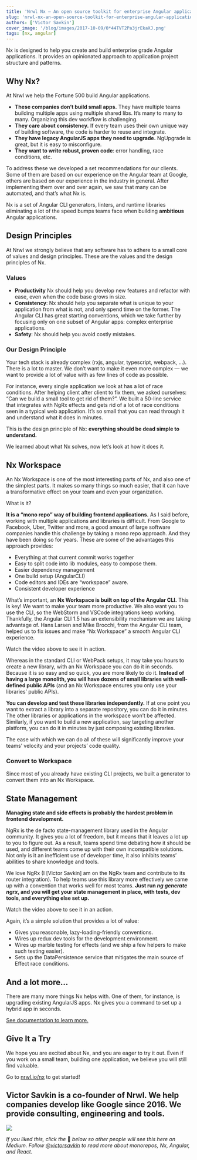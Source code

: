 ```yaml
---
title: 'Nrwl Nx — An open source toolkit for enterprise Angular applications.'
slug: 'nrwl-nx-an-open-source-toolkit-for-enterprise-angular-applications'
authors: ['Victor Savkin']
cover_image: '/blog/images/2017-10-09/0*44TVT2Pa3jrEkaXJ.png'
tags: [nx, angular]
---
```


Nx is designed to help you create and build enterprise grade Angular applications. It provides an opinionated approach to application project structure and patterns.

## Why Nx?

At Nrwl we help the Fortune 500 build Angular applications.

- **These companies don’t build small apps.** They have multiple teams building multiple apps using multiple shared libs. It’s many to many to many. Organizing this dev workflow is challenging.
- **They care about consistency.** If every team uses their own unique way of building software, the code is harder to reuse and integrate.
- **They have legacy AngularJS apps they need to upgrade.** NgUpgrade is great, but it is easy to misconfigure.
- **They want to write robust, proven code**: error handling, race conditions, etc.

To address these we developed a set recommendations for our clients. Some of them are based on our experience on the Angular team at Google, others are based on our experience in the industry in general. After implementing them over and over again, we saw that many can be automated, and that’s what Nx is.

Nx is a set of Angular CLI generators, linters, and runtime libraries eliminating a lot of the speed bumps teams face when building **ambitious** Angular applications.

## Design Principles

At Nrwl we strongly believe that any software has to adhere to a small core of values and design principles. These are the values and the design principles of Nx.

### Values

- **Productivity** Nx should help you develop new features and refactor with ease, even when the code base grows in size.
- **Consistency**: Nx should help you separate what is unique to your application from what is not, and only spend time on the former. The Angular CLI has great starting conventions, which we take further by focusing only on one subset of Angular apps: complex enterprise applications.
- **Safety**: Nx should help you avoid costly mistakes.

### Our Design Principle

Your tech stack is already complex (rxjs, angular, typescript, webpack, …). There is a lot to master. We don’t want to make it even more complex — we want to provide a lot of value with as few lines of code as possible.

For instance, every single application we look at has a lot of race conditions. After helping client after client to fix them, we asked ourselves: “Can we build a small tool to get rid of them?”. We built a 50-line service that integrates with NgRx effects and gets rid of a lot of race conditions seen in a typical web application. It’s so small that you can read through it and understand what it does in minutes.

This is the design principle of Nx: **everything should be dead simple to understand.**

We learned about what Nx solves, now let’s look at how it does it.

## Nx Workspace

An Nx Workspace is one of the most interesting parts of Nx, and also one of the simplest parts. It makes so many things so much easier, that it can have a transformative effect on your team and even your organization.

What is it?

**It is a “mono repo” way of building frontend applications.** As I said before, working with multiple applications and libraries is difficult. From Google to Facebook, Uber, Twitter and more, a good amount of large software companies handle this challenge by taking a mono repo approach. And they have been doing so for years. These are some of the advantages this approach provides:

- Everything at that current commit works together
- Easy to split code into lib modules, easy to compose them.
- Easier dependency management
- One build setup (AngularCLI)
- Code editors and IDEs are “workspace” aware.
- Consistent developer experience

What’s important, an **Nx Workspace is built on top of the Angular CLI.** This is key! We want to make your team more productive. We also want you to use the CLI, so the WebStorm and VSCode integrations keep working. Thankfully, the Angular CLI 1.5 has an extensibility mechanism we are taking advantage of. Hans Larsen and Mike Brocchi, from the Angular CLI team, helped us to fix issues and make “Nx Workspace” a smooth Angular CLI experience.

Watch the video above to see it in action.

Whereas in the standard CLI or WebPack setups, it may take you hours to create a new library, with an Nx Workspace you can do it in seconds. Because it is so easy and so quick, you are more likely to do it. **Instead of having a large monolith, you will have dozens of small libraries with well-defined public APIs** (and an Nx Workspace ensures you only use your libraries’ public APIs).

**You can develop and test these libraries independently.** If at one point you want to extract a library into a separate repository, you can do it in minutes. The other libraries or applications in the workspace won’t be affected. Similarly, if you want to build a new application, say targeting another platform, you can do it in minutes by just composing existing libraries.

The ease with which we can do all of these will significantly improve your teams’ velocity and your projects’ code quality.

### Convert to Workspace

Since most of you already have existing CLI projects, we built a generator to convert them into an Nx Workspace.

## State Management

**Managing state and side effects is probably the hardest problem in frontend development.**

NgRx is the de facto state-management library used in the Angular community. It gives you a lot of freedom, but it means that it leaves a lot up to you to figure out. As a result, teams spend time debating how it should be used, and different teams come up with their own incompatible solutions. Not only is it an inefficient use of developer time, it also inhibits teams’ abilities to share knowledge and tools.

We love NgRx (I \[Victor Savkin\] am on the NgRx team and contribute to its router integration). To help teams use this library more effectively we came up with a convention that works well for most teams. **Just run _ng generate ngrx_, and you will get your state management in place, with tests, dev tools, and everything else set up.**

Watch the video above to see it in an action.

Again, it’s a simple solution that provides a lot of value:

- Gives you reasonable, lazy-loading-friendly conventions.
- Wires up redux dev tools for the development environment.
- Wires up marble testing for effects (and we ship a few helpers to make such testing easier).
- Sets up the DataPersistence service that mitigates the main source of Effect race conditions.

## And a lot more…

There are many more things Nx helps with. One of them, for instance, is upgrading existing AngularJS apps. Nx gives you a command to set up a hybrid app in seconds.

[See documentation to learn more.](http://nrwl.io/nx)

## Give It a Try

We hope you are excited about Nx, and you are eager to try it out. Even if you work on a small team, building one application, we believe you will still find valuable.

Go to [nrwl.io/nx](https://nrwl.io/nx) to get started!

## Victor Savkin is a co-founder of Nrwl. We help companies develop like Google since 2016. We provide consulting, engineering and tools.

![](/blog/images/2017-10-09/0*aUigQEx76e90A7Y7.avif)

_If you liked this, click the_ 👏 _below so other people will see this here on Medium. Follow_ [_@victorsavkin_](http://twitter.com/victorsavkin) _to read more about monorepos, Nx, Angular, and React._
